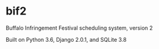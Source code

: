 # bif2
Buffalo Infringement Festival scheduling system, version 2

Built on Python 3.6, Django 2.0.1, and SQLite 3.8
